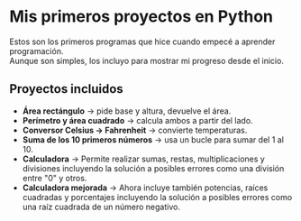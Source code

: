 # Mis primeros proyectos en Python

Estos son los primeros programas que hice cuando empecé a aprender programación.  
Aunque son simples, los incluyo para mostrar mi progreso desde el inicio.

## Proyectos incluidos
- **Área rectángulo** → pide base y altura, devuelve el área.
- **Perímetro y área cuadrado** → calcula ambos a partir del lado.
- **Conversor Celsius → Fahrenheit** → convierte temperaturas.
- **Suma de los 10 primeros números** → usa un bucle para sumar del 1 al 10.
- **Calculadora** → Permite realizar sumas, restas, multiplicaciones y divisiones incluyendo la solución a posibles errores como una división entre "0" y otros.
- **Calculadora mejorada** -> Ahora incluye también potencias, raíces cuadradas y porcentajes incluyendo la solución a posibles errores como una raíz cuadrada de un número negativo.
